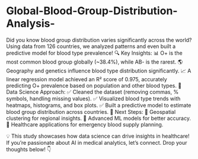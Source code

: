 # Global-Blood-Group-Distribution-Analysis-

Did you know blood group distribution varies significantly across the world? Using data from 126 countries, we analyzed patterns and even built a predictive model for blood type prevalence!
🔍 Key Insights:
📊 O+ is the most common blood group globally (~38.4%), while AB- is the rarest.
🌎 Geography and genetics influence blood type distribution significantly.
📈 A linear regression model achieved an R² score of 0.975, accurately predicting O+ prevalence based on population and other blood types.
📌 Data Science Approach:
✅ Cleaned the dataset (removing commas, % symbols, handling missing values).
✅ Visualized blood type trends with heatmaps, histograms, and box plots.
✅ Built a predictive model to estimate blood group distribution across countries.
🚀 Next Steps:
🔹 Geospatial clustering for regional insights.
🔹 Advanced ML models for better accuracy.
🔹 Healthcare applications for emergency blood supply planning.


💡 This study showcases how data science can drive insights in healthcare! If you’re passionate about AI in medical analytics, let’s connect. Drop your thoughts below! 👇
